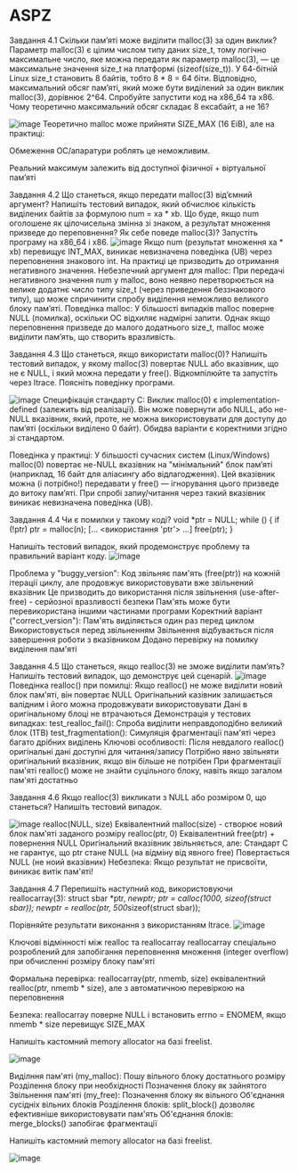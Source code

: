 # ASPZ

Завдання 4.1
Скільки пам’яті може виділити malloc(3) за один виклик?
Параметр malloc(3) є цілим числом типу даних size_t, тому логічно максимальне число, яке можна передати як параметр malloc(3), — це максимальне значення size_t на платформі (sizeof(size_t)). У 64-бітній Linux size_t становить 8 байтів, тобто 8 * 8 = 64 біти. Відповідно, максимальний обсяг пам’яті, який може бути виділений за один виклик malloc(3), дорівнює 2^64. Спробуйте запустити код на x86_64 та x86. Чому теоретично максимальний обсяг складає 8 ексабайт, а не 16?

![image](https://github.com/user-attachments/assets/95f6736d-e407-4874-8e12-d2aca43fddda)
Теоретично malloc може прийняти SIZE_MAX (16 EiB), але на практиці:

Обмеження ОС/апаратури роблять це неможливим.

Реальний максимум залежить від доступної фізичної + віртуальної пам’яті


Завдання 4.2
Що станеться, якщо передати malloc(3) від’ємний аргумент? Напишіть тестовий випадок, який обчислює кількість виділених байтів за формулою num = xa * xb. Що буде, якщо num оголошене як цілочисельна змінна зі знаком, а результат множення призведе до переповнення? Як себе поведе malloc(3)? Запустіть програму на x86_64 і x86.
![image](https://github.com/user-attachments/assets/a3038822-45be-4969-9bdb-84edb9371b31)
Якщо num (результат множення xa * xb) перевищує INT_MAX, виникає невизначена поведінка (UB) через переповнення знакового int. На практиці це призводить до отримання негативного значення.
Небезпечний аргумент для malloc:
При передачі негативного значення num у malloc, воно неявно перетворюється на велике додатнє число типу size_t (через приведення беззнакового типу), що може спричинити спробу виділення неможливо великого блоку пам’яті.
Поведінка malloc:
У більшості випадків malloc поверне NULL (помилка), оскільки ОС відхиляє надмірні запити. Однак якщо переповнення призведе до малого додатнього size_t, malloc може виділити пам’ять, що створить вразливість.




Завдання 4.3
Що станеться, якщо використати malloc(0)? Напишіть тестовий випадок, у якому malloc(3) повертає NULL або вказівник, що не є NULL, і який можна передати у free(). Відкомпілюйте та запустіть через ltrace. Поясніть поведінку програми.

![image](https://github.com/user-attachments/assets/ba25f6d8-1b74-45e3-97bc-8ea2627c6721)
Специфікація стандарту C:
Виклик malloc(0) є implementation-defined (залежить від реалізації). Він може повернути або NULL, або не-NULL вказівник, який, проте, не можна використовувати для доступу до пам’яті (оскільки виділено 0 байт). Обидва варіанти є коректними згідно зі стандартом.

Поведінка у практиці:
У більшості сучасних систем (Linux/Windows) malloc(0) повертає не-NULL вказівник на "мінімальний" блок пам’яті (наприклад, 16 байт для аліасингу або відлагодження).
Цей вказівник можна (і потрібно!) передавати у free() — ігнорування цього призведе до витоку пам’яті.
При спробі запиу/читання через такий вказівник виникає невизначена поведінка (UB).




Завдання 4.4
Чи є помилки у такому коді?
void *ptr = NULL;
while (<some-condition-is-true>) {
    if (!ptr)
        ptr = malloc(n);
    [... <використання 'ptr'> ...]
    free(ptr);
}

Напишіть тестовий випадок, який продемонструє проблему та правильний варіант коду.
![image](https://github.com/user-attachments/assets/ef5670f9-9ec6-4248-b820-d8bb93e2b3de)

Проблема у "buggy_version":
Код звільняє пам'ять (free(ptr)) на кожній ітерації циклу, але продовжує використовувати вже звільнений вказівник
Це призводить до використання після звільнення (use-after-free) - серйозної вразливості безпеки
Пам'ять може бути перевикористана іншими частинами програми
Коректний варіант ("correct_version"):
Пам'ять виділяється один раз перед циклом
Використовується перед звільненням
Звільнення відбувається після завершення роботи з вказівником
Додано перевірку на помилку виділення пам'яті



Завдання 4.5
Що станеться, якщо realloc(3) не зможе виділити пам’ять? Напишіть тестовий випадок, що демонструє цей сценарій.
![image](https://github.com/user-attachments/assets/06d9a532-c0ee-4ac3-a89d-af322be68673)
Поведінка realloc() при помилці:
Якщо realloc() не може виділити новий блок пам'яті, він повертає NULL
Оригінальний казівник залишається валідним і його можна продовжувати використовувати
Дані в оригінальному блоці не втрачаються
Демонстрація у тестових випадках:
test_realloc_fail(): Спроба виділити неправдоподібно великий блок (1TB)
test_fragmentation(): Симуляція фрагментації пам'яті через багато дрібних виділень
Ключові особливості:
Після невдалого realloc() оригінальні дані доступні для читання/запису
Потрібно явно звільняти оригінальний вказівник, якщо він більше не потрібен
При фрагментації пам'яті realloc() може не знайти суцільного блоку, навіть якщо загалом пам'яті достатньо





Завдання 4.6
Якщо realloc(3) викликати з NULL або розміром 0, що станеться? Напишіть тестовий випадок.

![image](https://github.com/user-attachments/assets/dbee0044-9f9d-4639-9057-d313daf86d32)
realloc(NULL, size)
Еквівалентний malloc(size) - створює новий блок пам'яті заданого розміру
realloc(ptr, 0)
Еквівалентний free(ptr) + повернення NULL
Оригінальний вказівник звільняється, але:
Стандарт C не гарантує, що ptr стане NULL (на відміну від явного free)
Повертається NULL (не ноий вказівник)
Небезпека: Якщо результат не присвоїти, виникає витік пам'яті!



Завдання 4.7
Перепишіть наступний код, використовуючи reallocarray(3):
struct sbar *ptr, *newptr;
ptr = calloc(1000, sizeof(struct sbar));
newptr = realloc(ptr, 500*sizeof(struct sbar));

Порівняйте результати виконання з використанням ltrace.
![image](https://github.com/user-attachments/assets/85c642b5-6c97-4b45-ae4d-ad6adfe56851)

Ключові відмінності між realloc та reallocarray
reallocarray спеціально розроблений для запобігання переповнення множення (integer overflow) при обчисленні розміру блоку пам'яті

Формальна перевірка: reallocarray(ptr, nmemb, size) еквівалентний realloc(ptr, nmemb * size), але з автоматичною перевіркою на переповнення

Безпека: reallocarray поверне NULL і встановить errno = ENOMEM, якщо nmemb * size перевищує SIZE_MAX


Напишіть кастомний memory allocator на базі freelist.

![image](https://github.com/user-attachments/assets/7ad141a4-450e-41e9-93b1-a93af7fce02f)


Виділння пам'яті (my_malloc):
Пошу вільного блоку достатнього розміру
Розділення блоку при необхідності
Позначення блоку як зайнятого
Звільнення пам'яті (my_free):
Позначення блоку як вільного
Об'єднання сусідніх вільних блоків
Розділення блоків: split_block() дозволяє ефективніше використовувати пам'ять
Об'єднання блоків: merge_blocks() запобігає фрагментації











Напишіть кастомний memory allocator на базі freelist.

![image](https://github.com/user-attachments/assets/79808a0d-835e-4551-95ce-67d812ac49f4)

